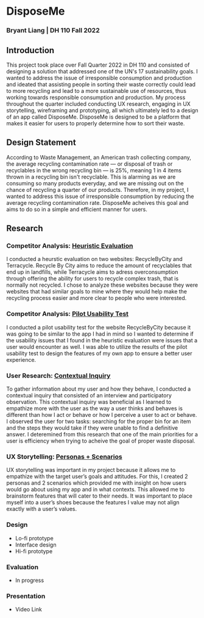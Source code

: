 # DisposeMe

### Bryant Liang | DH 110 Fall 2022

## Introduction
This project took place over Fall Quarter 2022 in DH 110 and consisted of designing a solution that addressed one of the UN's 17 sustainability goals. I wanted to address the issue of irresponsible consumption and production and ideated that assisting people in sorting their waste correctly could lead to more recycling and lead to a more sustainable use of resources, thus working towards responsible consumption and production. My process throughout the quarter included conducting UX research, engaging in UX storytelling, wireframing and prototyping, all which ultimately led to a design of an app called DisposeMe. DisposeMe is designed to be a platform that makes it easier for users to properly determine how to sort their waste. 

## Design Statement
According to Waste Management, an American trash collecting company, the average recycling contamination rate — or disposal of trash or recyclables in the wrong recycling bin — is 25%, meaning 1 in 4 items thrown in a recycling bin isn't recyclable. This is alarming as we are consuming so many products everyday, and we are missing out on the chance of recycling a quarter of our products. Therefore, in my project, I wanted to address this issue of irresponsible consumption by reducing the average recycling contamination rate. DisposeMe acheives this goal and aims to do so in a simple and efficient manner for users.

## Research

### Competitor Analysis: [Heuristic Evaluation](https://github.com/brygoesmoo/DH110/tree/main/Assignment%201)

I conducted a heurstic evaluation on two websites: RecycleByCity and Terracycle. Recycle By City aims to reduce the amount of recyclables that end up in landfills, while Terracycle aims to adress overconsumption through offering the ability for users to recycle complex trash, that is normally not recycled. I chose to analyze these websites because they were websites that had similar goals to mine where they would help make the recycling process easier and more clear to people who were interested. 

### Competitor Analysis: [Pilot Usability Test](https://github.com/brygoesmoo/DH110/tree/main/assignment02)

I conducted a pilot usability test for the website RecycleByCity because it was going to be similar to the app I had in mind so I wanted to determine if the usability issues that I found in the heuristic evaluation were issues that a user would encounter as well. I was able to utilize the results of the pilot usability test to design the features of my own app to ensure a better user experience. 

### User Research: [Contextual Inquiry](https://github.com/brygoesmoo/DH110/tree/main/Assignment%203)

To gather information about my user and how they behave, I conducted a contextual inquiry that consisted of an interview and participatory observation. This contextual inquiry was beneficial as I learned to empathize more with the user as the way a user thinks and behaves is different than how I act or behave or how I perceive a user to act or behave. I observed the user for two tasks: searching for the proper bin for an item and the steps they would take if they were unable to find a definitive answer. I deteremined from this research that one of the main priorities for a user is efficiency when trying to acheive the goal of proper waste disposal. 

### UX Storytelling: [Personas + Scenarios](https://github.com/brygoesmoo/DH110/tree/main/Assignment%204)

UX storytelling was important in my project because it allows me to empathize with the target user’s goals and attitudes. For this, I created 2 personas and 2 scenarios which provided me with insight on how users would go about using my app and in what contexts. This allowed me to brainstorm features that will cater to their needs. It was important to place myself into a user’s shoes because the features I value may not align exactly with a user’s values. 

### Design
* Lo-fi prototype
* Interface design
* Hi-fi prototype

### Evaluation
* In progress

### Presentation
* Video Link
